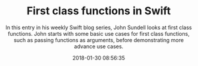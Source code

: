---
title: "First class functions in Swift"
subtitle: "In this entry in his weekly Swift blog series, John Sundell looks at first class functions. John starts with some basic use cases for first class functions, such as passing functions as arguments, before demonstrating more advance use cases."
tags: ["function"]
link: "https://www.swiftbysundell.com/posts/first-class-functions-in-swift?utm_campaign=Revue%20newsletter&utm_medium=Newsletter&utm_source=Swiftly%20Curated"
date: "2018-01-30 08:56:35"
---